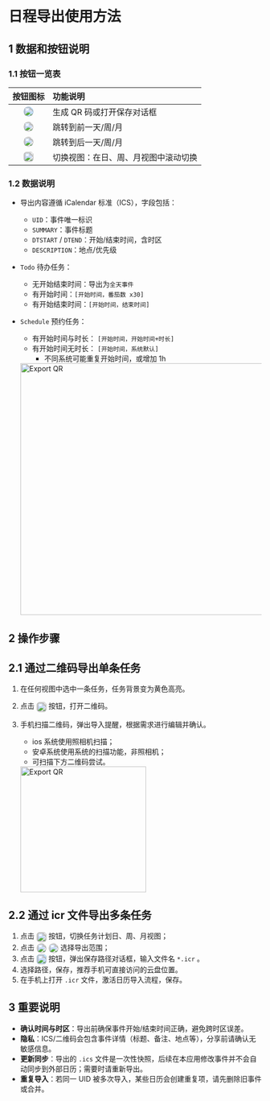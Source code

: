 # 日程导出使用方法

## 1 数据和按钮说明

### 1.1 按钮一览表

|                                                                                 按钮图标                                                                                  | 功能说明                             |
| :-----------------------------------------------------------------------------------------------------------------------------------------------------------------------: | :----------------------------------- |
|     <img src="/icons/QrCode24Regular.svg" width="20" style="display:inline-block;vertical-align:middle;margin:0;background:rgb(193, 226, 255);border-radius: 10px;">      | 生成 QR 码或打开保存对话框           |
|    <img src="/icons/Previous24Regular.svg" width="20" style="display:inline-block;vertical-align:middle;margin:0;background:rgb(233, 233, 233);border-radius: 10px;">     | 跳转到前一天/周/月                   |
|      <img src="/icons/Next24Regular.svg" width="20" style="display:inline-block;vertical-align:middle;margin:0;background:rgb(233, 233, 233);border-radius: 10px;">       | 跳转到后一天/周/月                   |
| <img src="/icons/CalendarSettings20Regular.svg" width="20" style="display:inline-block;vertical-align:middle;margin:0;background:rgb(233, 233, 233);border-radius: 6px;"> | 切换视图：在日、周、月视图中滚动切换 |

### 1.2 数据说明

- 导出内容遵循 iCalendar 标准（ICS），字段包括：

  - `UID`：事件唯一标识
  - `SUMMARY`：事件标题
  - `DTSTART` / `DTEND`：开始/结束时间，含时区
  - `DESCRIPTION`：地点/优先级

- `Todo` 待办任务：

  - 无开始结束时间：导出为`全天事件`
  - 有开始时间：`[开始时间，番茄数 x30]`
  - 有开始结束时间：`[开始时间，结束时间]`

- `Schedule` 预约任务：

  - 有开始时间与时长： `[开始时间，开始时间+时长]`
  - 有开始时间无时长： `[开始时间，系统默认]`
    - 不同系统可能重复开始时间，或增加 1h

  <img src="/dev-log/ui-checks/20250912-qr-icr-full-after.png" alt="Export QR" width="500">

## 2 操作步骤

## 2.1 通过二维码导出单条任务

1. 在任何视图中选中一条任务，任务背景变为黄色高亮。
2. 点击 <img src="/icons/QrCode24Regular.svg" width="20" style="display:inline-block;vertical-align:middle;margin:0;background:rgb(224, 224, 224);border-radius: 6px;"> 按钮，打开二维码。
3. 手机扫描二维码，弹出导入提醒，根据需求进行编辑并确认。

   - ios 系统使用照相机扫描；
   - 安卓系统使用系统的扫描功能，非照相机；
   - 可扫描下方二维码尝试。

    <img src="/dev-log/ui-checks/20250912-qr-icr-code-after.png" alt="Export QR" width="250">

## 2.2 通过 icr 文件导出多条任务

1. 点击 <img src="/icons/CalendarSettings20Regular.svg" width="20" style="display:inline-block;vertical-align:middle;margin:0;background:rgb(224, 224, 224);border-radius: 6px;"> 按钮，切换任务计划日、周、月视图；
2. 点击 <img src="/icons/Previous24Regular.svg" width="20" style="display:inline-block;vertical-align:middle;margin:0;background:rgb(233, 233, 233);border-radius: 10px;"> <img src="/icons/Next24Regular.svg" width="20" style="display:inline-block;vertical-align:middle;margin:0;background:rgb(233, 233, 233);border-radius: 10px;"> 选择导出范围；
3. 点击 <img src="/icons/QrCode24Regular.svg" width="20" style="display:inline-block;vertical-align:middle;margin:0;background:rgb(193, 226, 255);border-radius: 6px;"> 按钮，弹出保存路径对话框，输入文件名 `*.icr` 。
4. 选择路径，保存，推荐手机可直接访问的云盘位置。
5. 在手机上打开 `.icr` 文件，激活日历导入流程，保存。

## 3 重要说明

- **确认时间与时区**：导出前确保事件开始/结束时间正确，避免跨时区误差。
- **隐私**：ICS/二维码会包含事件详情（标题、备注、地点等），分享前请确认无敏感信息。
- **更新同步**：导出的 `.ics` 文件是一次性快照，后续在本应用修改事件并不会自动同步到外部日历；需要时请重新导出。
- **重复导入**：若同一 UID 被多次导入，某些日历会创建重复项，请先删除旧事件或合并。
